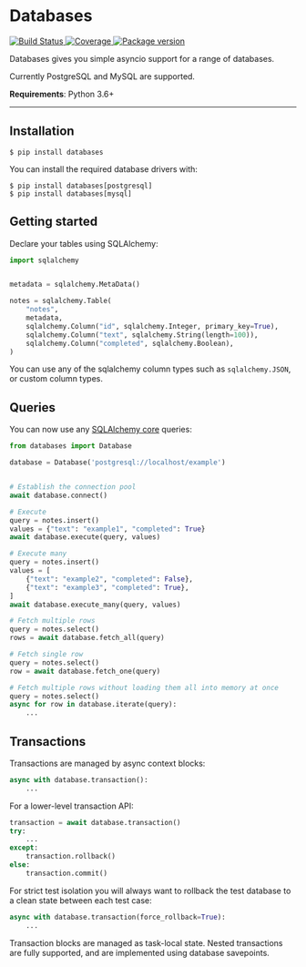 # Databases

<p>
<a href="https://travis-ci.org/encode/databases">
    <img src="https://travis-ci.org/encode/databases.svg?branch=master" alt="Build Status">
</a>
<a href="https://codecov.io/gh/encode/databases">
    <img src="https://codecov.io/gh/encode/databases/branch/master/graph/badge.svg" alt="Coverage">
</a>
<a href="https://pypi.org/project/databases/">
    <img src="https://badge.fury.io/py/databases.svg" alt="Package version">
</a>
</p>

Databases gives you simple asyncio support for a range of databases.

Currently PostgreSQL and MySQL are supported.

**Requirements**: Python 3.6+

---

## Installation

```shell
$ pip install databases
```

You can install the required database drivers with:

```shell
$ pip install databases[postgresql]
$ pip install databases[mysql]
```

## Getting started

Declare your tables using SQLAlchemy:

```python
import sqlalchemy


metadata = sqlalchemy.MetaData()

notes = sqlalchemy.Table(
    "notes",
    metadata,
    sqlalchemy.Column("id", sqlalchemy.Integer, primary_key=True),
    sqlalchemy.Column("text", sqlalchemy.String(length=100)),
    sqlalchemy.Column("completed", sqlalchemy.Boolean),
)
```


You can use any of the sqlalchemy column types such as `sqlalchemy.JSON`, or
custom column types.

## Queries

You can now use any [SQLAlchemy core](https://docs.sqlalchemy.org/en/latest/core/) queries:

```python
from databases import Database

database = Database('postgresql://localhost/example')


# Establish the connection pool
await database.connect()

# Execute
query = notes.insert()
values = {"text": "example1", "completed": True}
await database.execute(query, values)

# Execute many
query = notes.insert()
values = [
    {"text": "example2", "completed": False},
    {"text": "example3", "completed": True},
]
await database.execute_many(query, values)

# Fetch multiple rows
query = notes.select()
rows = await database.fetch_all(query)

# Fetch single row
query = notes.select()
row = await database.fetch_one(query)

# Fetch multiple rows without loading them all into memory at once
query = notes.select()
async for row in database.iterate(query):
    ...
```

## Transactions

Transactions are managed by async context blocks:

```python
async with database.transaction():
    ...
```

For a lower-level transaction API:

```python
transaction = await database.transaction()
try:
    ...
except:
    transaction.rollback()
else:
    transaction.commit()
```

For strict test isolation you will always want to rollback the test database
to a clean state between each test case:

```python
async with database.transaction(force_rollback=True):
    ...
```

Transaction blocks are managed as task-local state. Nested transactions
are fully supported, and are implemented using database savepoints.
